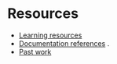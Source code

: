 # Resources

- [Learning resources](learning-resources.md)
- [Documentation references](doc-references.md) .
- [Past work](past-work.md)
